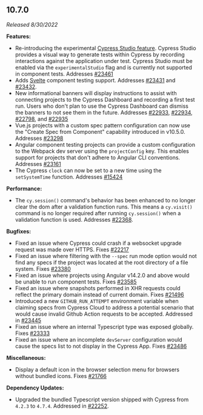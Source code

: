 ## 10.7.0

_Released 8/30/2022_


**Features:**

- Re-introducing the experimental [Cypress Studio feature](https://docs.cypress.io/guides/references/cypress-studio). Cypress Studio provides a visual way to generate tests within Cypress by recording interactions against the application under test. Cypress Studio must be enabled via the `experimentalStudio` flag and is currently not supported in component tests. Addresses [#23461](https://github.com/cypress-io/cypress/issues/23461)
- Adds [Svelte](https://svelte.dev/) component testing support. Addresses [#23431](https://github.com/cypress-io/cypress/issues/23431) and [#23432](https://github.com/cypress-io/cypress/issues/23432).
- New informational banners will display instructions to assist with connecting projects to the Cypress Dashboard and recording a first test run. Users who don't plan to use the Cypress Dashboard can dismiss the banners to not see them in the future. Addresses [#22933](https://github.com/cypress-io/cypress/issues/22933), [#22934](https://github.com/cypress-io/cypress/issues/22934), [#22798](https://github.com/cypress-io/cypress/issues/22798), and [#22935](https://github.com/cypress-io/cypress/issues/22935)
- Vue.js projects with a custom spec pattern configuration can now use the "Create Spec from Component" capability introduced in v10.5.0. Addresses [#23298](https://github.com/cypress-io/cypress/issues/23298)
- Angular component testing projects can provide a custom configuration to the Webpack dev server using the `projectConfig` key. This enables support for projects that don't adhere to Angular CLI conventions. Addresses [#23161](https://github.com/cypress-io/cypress/issues/23161)
- The Cypress `clock` can now be set to a new time using the `setSystemTime` function. Addresses [#15424](https://github.com/cypress-io/cypress/issues/15424)


**Performance:**

- The `cy.session()` command's behavior has been enhanced to no longer clear the dom after a validation function runs. This means a `cy.visit()` command is no longer required after running `cy.session()` when a validation function is used. Addresses [#22368](https://github.com/cypress-io/cypress/issues/22368).


**Bugfixes:**

- Fixed an issue where Cypress could crash if a websocket upgrade request was made over HTTPS. Fixes [#22217](https://github.com/cypress-io/cypress/issues/22217)
- Fixed an issue where filtering with the `--spec` run mode option would not find any specs if the project was located at the root directory of a file system. Fixes [#23380](https://github.com/cypress-io/cypress/issues/23380)
- Fixed an issue where projects using Angular v14.2.0 and above would be unable to run component tests. Fixes [#23585](https://github.com/cypress-io/cypress/issues/23585)
- Fixed an issue where snapshots performed in XHR requests could reflect the primary domain instead of current domain. Fixes [#21496](https://github.com/cypress-io/cypress/issues/21496)
- Introduced a new `GITHUB_RUN_ATTEMPT` environment variable when claiming specs from Cypress Cloud to address a potential scenario that would cause invalid Github Action requests to be accepted. Addressed in [#23445](https://github.com/cypress-io/cypress/pull/23445)
- Fixed an issue where an internal Typescript type was exposed globally. Fixes [#23333](https://github.com/cypress-io/cypress/pull/23333)
- Fixed an issue where an incomplete `devServer` configuration would cause the specs list to not display in the Cypress App. Fixes [#23486](https://github.com/cypress-io/cypress/issues/23486)


**Miscellaneous:**

- Display a default icon in the browser selection menu for browsers without bundled icons. Fixes [#21766](https://github.com/cypress-io/cypress/issues/21766)


**Dependency Updates:**

- Upgraded the bundled Typescript version shipped with Cypress from `4.2.3` to `4.7.4`. Addressed in [#22252](https://github.com/cypress-io/cypress/pull/22252).